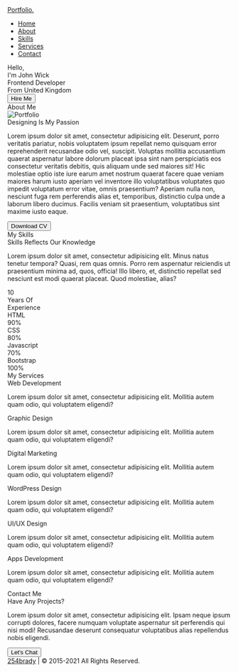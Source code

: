 
<!DOCTYPE html> 
<html lang="en" dir="ltr">
  <head>
    <meta charset="UTF-8">
    <title> Responsive Portfolio Website | Code4education </title>
    <link rel="stylesheet" href="style.css">
    <!-- Fontawesome CDN Link -->
    <link rel="stylesheet" href="https://cdnjs.cloudflare.com/ajax/libs/font-awesome/5.15.2/css/all.min.css"/>
     <meta name="viewport" content="width=device-width, initial-scale=1.0">
   </head>
<body>

  <!-- Move to up bottom -->
  <div class="scroll-button">
    <a href="#home"><i class="fas fa-arrow-up"></i></a>
  </div>
  
  <!-- navigation menu -->
  <nav>
    <div class="navbar">
      <div class="logo"><a href="#">Portfolio.</a></div>
      <ul class="menu">
        <li><a href="#home">Home</a></li>
        <li><a href="#about">About</a></li>
        <li><a href="#skills">Skills</a></li>
        <li><a href="#services">Services</a></li>
        <li><a href="#contact">Contact</a></li>
        <div class="cancel-btn">
          <i class="fas fa-times"></i>
        </div>
      </ul>
      <div class="media-icons">
        <a href="#"><i class="fab fa-facebook-f"></i></a>
        <a href="#"><i class="fab fa-twitter"></i></a>
        <a href="#"><i class="fab fa-instagram"></i></a>
      </div>
    </div>
    <div class="menu-btn">
      <i class="fas fa-bars"></i>
    </div>
  </nav>

  <!-- Home Section Start -->
  <section class="home" id="home">
    <div class="home-content">
      <div class="text">
        <div class="text-one">Hello,</div>
        <div class="text-two">I'm John Wick</div>
        <div class="text-three">Frontend Developer</div>
        <div class="text-four">From United Kingdom</div>
      </div>
      <div class="button">
        <button>Hire Me</button>
      </div>
    </div>
  </section>

  <!-- About Section Start -->
  <section class="about" id="about">
    <div class="content">
      <div class="title"><span>About Me</span></div>
      <div class="about-details">
        <div class="left">
          <img src="images/about.jpg" alt="Portfolio">
        </div>
        <div class="right">
          <div class="topic">Designing Is My Passion</div>
          <p>Lorem ipsum dolor sit amet, consectetur adipisicing elit. Deserunt, porro veritatis pariatur, nobis voluptatem ipsum repellat nemo quisquam error reprehenderit recusandae odio vel, suscipit. Voluptas mollitia accusantium quaerat aspernatur labore dolorum placeat ipsa sint nam perspiciatis eos consectetur veritatis debitis, quis aliquam unde sed maiores sit! Hic molestiae optio iste iure earum amet nostrum quaerat facere quae veniam maiores harum iusto aperiam vel inventore illo voluptatibus voluptates quo impedit voluptatum error vitae, omnis praesentium? Aperiam nulla non, nesciunt fuga rem perferendis alias et, temporibus, distinctio culpa unde a laborum libero ducimus. Facilis veniam sit praesentium, voluptatibus sint maxime iusto eaque.</p>
          <div class="button">
            <button>Download CV</button>
          </div>
        </div>
      </div>
    </div>
  </section>

  <!-- My Skill Section Start -->
  <section class="skills" id="skills">
    <div class="content">
      <div class="title"><span>My Skills</span></div>
      <div class="skills-details">
        <div class="text">
          <div class="topic">Skills Reflects Our Knowledge</div>
          <p>Lorem ipsum dolor sit amet, consectetur adipisicing elit. Minus natus tenetur tempora? Quasi, rem quas omnis. Porro rem aspernatur reiciendis ut praesentium minima ad, quos, officia! Illo libero, et, distinctio repellat sed nesciunt est modi quaerat placeat. Quod molestiae, alias?</p>
          <div class="experience">
            <div class="num">10</div>
            <div class="exp">Years Of <br> Experience</div>
          </div>
        </div>
        <div class="boxes">
          <div class="box">
            <div class="topic">HTML</div>
            <div class="per">90%</div>
          </div>
          <div class="box">
            <div class="topic">CSS</div>
            <div class="per">80%</div>
          </div>
          <div class="box">
            <div class="topic">Javascript</div>
            <div class="per">70%</div>
          </div>
          <div class="box">
            <div class="topic">Bootstrap</div>
            <div class="per">100%</div>
          </div>
        </div>
      </div>
    </div>
  </section>

  <!-- My Services Section Start -->
  <section class="services" id="services">
    <div class="content">
      <div class="title"><span>My Services</span></div>
      <div class="boxes">
        <div class="box">
          <div class="icon">
            <i class="fas fa-desktop"></i>
          </div>
          <div class="topic">Web Development</div>
          <p>Lorem ipsum dolor sit amet, consectetur adipisicing elit. Mollitia autem quam odio, qui voluptatem eligendi?</p>
        </div>
        <div class="box">
          <div class="icon">
            <i class="fas fa-paint-brush"></i>
          </div>
          <div class="topic">Graphic Design</div>
          <p>Lorem ipsum dolor sit amet, consectetur adipisicing elit. Mollitia autem quam odio, qui voluptatem eligendi?</p>
        </div>
        <div class="box">
          <div class="icon">
            <i class="fas fa-chart-line"></i>
          </div>
          <div class="topic">Digital Marketing</div>
          <p>Lorem ipsum dolor sit amet, consectetur adipisicing elit. Mollitia autem quam odio, qui voluptatem eligendi?</p>
        </div>
        <div class="box">
          <div class="icon">
            <i class="fab fa-wordpress"></i>
          </div>
          <div class="topic">WordPress Design</div>
          <p>Lorem ipsum dolor sit amet, consectetur adipisicing elit. Mollitia autem quam odio, qui voluptatem eligendi?</p>
        </div>
        <div class="box">
          <div class="icon">
            <i class="fas fa-quidditch"></i>
          </div>
          <div class="topic">UI/UX Design</div>
          <p>Lorem ipsum dolor sit amet, consectetur adipisicing elit. Mollitia autem quam odio, qui voluptatem eligendi?</p>
        </div>
        <div class="box">
          <div class="icon">
            <i class="fas fa-tablet-alt"></i>
          </div>
          <div class="topic">Apps Development</div>
          <p>Lorem ipsum dolor sit amet, consectetur adipisicing elit. Mollitia autem quam odio, qui voluptatem eligendi?</p>
        </div>
      </div>
    </div>
  </section>

  <!-- Contact Me Section Start -->
  <section class="contact" id="contact">
    <div class="content">
      <div class="title"><span>Contact Me</span></div>
      <div class="text">
        <div class="topic">Have Any Projects?</div>
        <p>Lorem ipsum dolor sit amet, consectetur adipisicing elit. Ipsam neque ipsum corrupti dolores, facere numquam voluptate aspernatur sit perferendis qui nisi modi! Recusandae deserunt consequatur voluptatibus alias repellendus nobis eligendi.</p>
        <div class="button">
          <button>Let's Chat</button>
        </div>
      </div>
    </div>
  </section>

  <!-- Footer Section Start -->
  <footer>
    <div class="text">
      <span><a href="#">254brady</a> | © 2015-2021 All Rights Reserved.</span>
    </div>
  </footer>

   

  <script src="script.js"></script>
</body>
</html>



